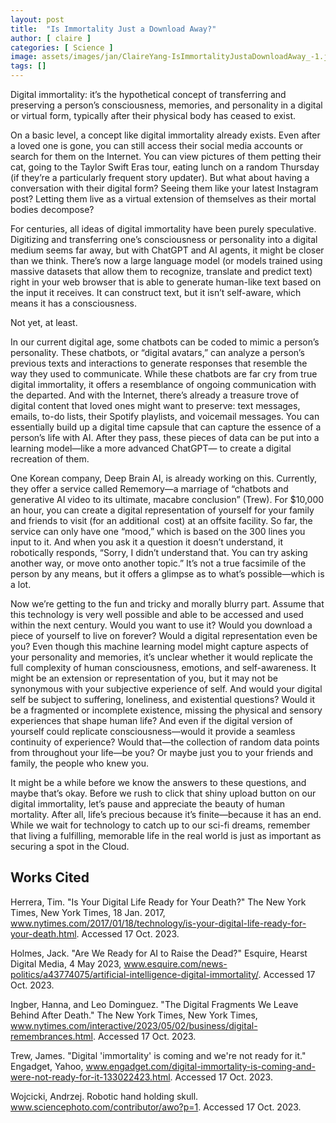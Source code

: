 ```yaml
---
layout: post
title:  "Is Immortality Just a Download Away?"
author: [ claire ]
categories: [ Science ]
image: assets/images/jan/ClaireYang-IsImmortalityJustaDownloadAway_-1.jpg
tags: []
---
```



Digital immortality: it’s the hypothetical concept of transferring and preserving a person’s consciousness, memories, and personality in a digital or virtual form, typically after their physical body has ceased to exist. 

On a basic level, a concept like digital immortality already exists. Even after a loved one is gone, you can still access their social media accounts or search for them on the Internet. You can view pictures of them petting their cat, going to the Taylor Swift Eras tour, eating lunch on a random Thursday (if they’re a particularly frequent story updater). But what about having a conversation with their digital form? Seeing them like your latest Instagram post? Letting them live as a virtual extension of themselves as their mortal bodies decompose?  

For centuries, all ideas of digital immortality have been purely speculative. Digitizing and transferring one’s consciousness or personality into a digital medium seems far away, but with ChatGPT and AI agents, it might be closer than we think. There’s now a large language model (or models trained using massive datasets that allow them to recognize, translate and predict text) right in your web browser that is able to generate human-like text based on the input it receives. It can construct text, but it isn’t self-aware, which means it has a consciousness.

Not yet, at least.

In our current digital age, some chatbots can be coded to mimic a person’s personality. These chatbots, or “digital avatars,” can analyze a person’s previous texts and interactions to generate responses that resemble the way they used to communicate. While these chatbots are far cry from true digital immortality, it offers a resemblance of ongoing communication with the departed. And with the Internet, there’s already a treasure trove of digital content that loved ones might want to preserve: text messages, emails, to-do lists, their Spotify playlists, and voicemail messages. You can essentially build up a digital time capsule that can capture the essence of a person’s life with AI. After they pass, these pieces of data can be put into a learning model—like a more advanced ChatGPT— to create a digital recreation of them.

One Korean company, Deep Brain AI, is already working on this. Currently, they offer a service called Rememory—a marriage of “chatbots and generative AI video to its ultimate, macabre conclusion” (Trew). For $10,000 an hour, you can create a digital representation of yourself for your family and friends to visit (for an additional  cost) at an offsite facility. So far, the service can only have one “mood,” which is based on the 300 lines you input to it. And when you ask it a question it doesn’t understand, it robotically responds, “Sorry, I didn’t understand that. You can try asking another way, or move onto another topic.” It’s not a true facsimile of the person by any means, but it offers a glimpse as to what’s possible—which is a lot. 

Now we’re getting to the fun and tricky and morally blurry part. Assume that this technology is very well possible and able to be accessed and used within the next century. Would you want to use it? Would you download a piece of yourself to live on forever? Would a digital representation even be you? Even though this machine learning model might capture aspects of your personality and memories, it’s unclear whether it would replicate the full complexity of human consciousness, emotions, and self-awareness. It might be an extension or representation of you, but it may not be synonymous with your subjective experience of self. And would your digital self be subject to suffering, loneliness, and existential questions? Would it be a fragmented or incomplete existence, missing the physical and sensory experiences that shape human life? And even if the digital version of yourself could replicate consciousness—would it provide a seamless continuity of experience? Would that—the collection of random data points from throughout your life—be you? Or maybe just you to your friends and family, the people who knew you.

It might be a while before we know the answers to these questions, and maybe that’s okay. Before we rush to click that shiny upload button on our digital immortality, let’s pause and appreciate the beauty of human mortality. After all, life’s precious because it’s finite—because it has an end. While we wait for technology to catch up to our sci-fi dreams, remember that living a fulfilling, memorable life in the real world is just as important as securing a spot in the Cloud.

## Works Cited

Herrera, Tim. "Is Your Digital Life Ready for Your Death?" The New York Times, New York Times, 18 Jan. 2017, www.nytimes.com/2017/01/18/technology/is-your-digital-life-ready-for-your-death.html. Accessed 17 Oct. 2023.

Holmes, Jack. "Are We Ready for AI to Raise the Dead?" Esquire, Hearst Digital Media, 4 May 2023, www.esquire.com/news-politics/a43774075/artificial-intelligence-digital-immortality/. Accessed 17 Oct. 2023.

Ingber, Hanna, and Leo Dominguez. "The Digital Fragments We Leave Behind After Death." The New York Times, New York Times, www.nytimes.com/interactive/2023/05/02/business/digital-remembrances.html. Accessed 17 Oct. 2023.

Trew, James. "Digital 'immortality' is coming and we're not ready for it." Engadget, Yahoo, www.engadget.com/digital-immortality-is-coming-and-were-not-ready-for-it-133022423.html. Accessed 17 Oct. 2023.

Wojcicki, Andrzej. Robotic hand holding skull. www.sciencephoto.com/contributor/awo?p=1. Accessed 17 Oct. 2023.

